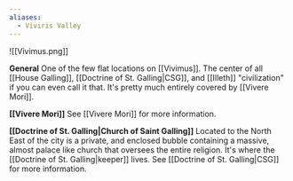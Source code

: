 ```yaml
---
aliases:
  - Viviris Valley
---
```

![[Vivimus.png]]

**General**
One of the few flat locations on [[Vivimus]]. The center of all [[House Galling]], [[Doctrine of St. Galling|CSG]], and [[Illeth]] "civilization" if you can even call it that. It's pretty much entirely covered by [[Vivere Mori]]. 

**[[Vivere Mori]]**
See [[Vivere Mori]] for more information. 

**[[Doctrine of St. Galling|Church of Saint Galling]]**
Located to the North East of the city is a private, and enclosed bubble containing a massive, almost palace like church that oversees the entire religion. It's where the [[Doctrine of St. Galling|keeper]] lives. See [[Doctrine of St. Galling|CSG]] for more information. 